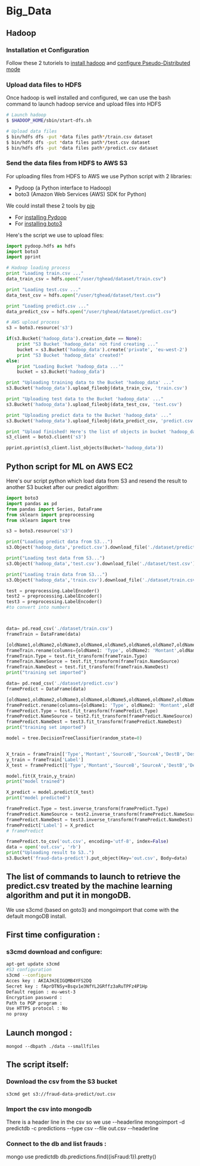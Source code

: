 # Big_Data

## Hadoop

### Installation et Configuration
Follow these 2 tutoriels to [install hadoop](https://www.digitalocean.com/community/tutorials/how-to-install-hadoop-in-stand-alone-mode-on-ubuntu-16-04) and [configure Pseudo-Distributed mode](https://hadoop.apache.org/docs/stable/hadoop-project-dist/hadoop-common/SingleCluster.html)

### Upload data files to HDFS
Once hadoop is well installed and configured, we can use the bash command to launch hadoop service and upload files into HDFS
```BASH
# Launch hadoop
$ $HADOOP_HOME/sbin/start-dfs.sh

# Upload data files
$ bin/hdfs dfs -put *data files path*/train.csv dataset
$ bin/hdfs dfs -put *data files path*/test.csv dataset
$ bin/hdfs dfs -put *data files path*/predict.csv dataset

```
### Send the data files from HDFS to AWS S3
For uploading files from HDFS to AWS we use Python script with 2 libraries:
* Pydoop (a Python interface to Hadoop)
* boto3 (Amazon Web Services (AWS) SDK for Python)

We could install these 2 tools by [pip](https://pypi.python.org/pypi/pip)
* For [installing Pydoop](https://crs4.github.io/pydoop/installation.html)
* For [installing boto3](https://boto3.readthedocs.io/en/latest/guide/quickstart.html#installation)

Here's the script we use to upload files:
```python
import pydoop.hdfs as hdfs
import boto3
import pprint

# Hadoop loading process
print "Loading train.csv ..."
data_train_csv = hdfs.open("/user/tghead/dataset/train.csv")

print "Loading test.csv ..."
data_test_csv = hdfs.open("/user/tghead/dataset/test.csv")

print "Loading predict.csv ..."
data_predict_csv = hdfs.open("/user/tghead/dataset/predict.csv")

# AWS upload process
s3 = boto3.resource('s3')

if(s3.Bucket('hadoop_data').creation_date == None):
    print "S3 Bucket 'hadoop_data' not find creating ..."
    bucket = s3.Bucket('hadoop_data').create('private', 'eu-west-2')
    print "S3 Bucket 'hadoop_data' created!"
else:
    print "Loading Bucket 'hadoop_data ...'"
    bucket = s3.Bucket('hadoop_data')

print "Uploading training data to the Bucket 'hadoop_data' ..."
s3.Bucket('hadoop_data').upload_fileobj(data_train_csv, 'train.csv')

print "Uploading test data to the Bucket 'hadoop_data' ..."
s3.Bucket('hadoop_data').upload_fileobj(data_test_csv, 'test.csv')

print "Uploading predict data to the Bucket 'hadoop_data' ..."
s3.Bucket('hadoop_data').upload_fileobj(data_predict_csv, 'predict.csv')

print "Upload finished! Here's the list of objects in bucket 'hadoop_data':"
s3_client = boto3.client('s3')

pprint.pprint(s3_client.list_objects(Bucket='hadoop_data'))
```
## Python script for ML on AWS EC2
Here's our script python which load data from S3 and resend the result to another S3 bucket after our predict algorithm:
```python
import boto3
import pandas as pd
from pandas import Series, DataFrame
from sklearn import preprocessing
from sklearn import tree

s3 = boto3.resource('s3')

print("Loading predict data from S3...")
s3.Object('hadoop_data','predict.csv').download_file('./dataset/predict.csv')

print("Loading test data from S3...")
s3.Object('hadoop_data','test.csv').download_file('./dataset/test.csv')

print("Loading train data from S3...")
s3.Object('hadoop_data','train.csv').download_file('./dataset/train.csv')

test = preprocessing.LabelEncoder()
test2 = preprocessing.LabelEncoder()
test3 = preprocessing.LabelEncoder()
#to convert into numbers



data= pd.read_csv('./dataset/train.csv')
frameTrain = DataFrame(data)

[oldName1,oldName2,oldName3,oldName4,oldName5,oldName6,oldName7,oldName8,oldName9] = frameTrain.columns
frameTrain.rename(columns={oldName1: 'Type', oldName2: 'Montant',oldName3: 'NameSource',oldName4: 'SourceB',oldName5: 'SourceA',oldName6: 'NameDest',oldName7: 'DestB',oldName8: 'DestA',oldName9: 'Label'}, inplace=True)
frameTrain.Type = test.fit_transform(frameTrain.Type)
frameTrain.NameSource = test.fit_transform(frameTrain.NameSource)
frameTrain.NameDest = test.fit_transform(frameTrain.NameDest)
print("training set imported")

data= pd.read_csv('./dataset/predict.csv')
framePredict = DataFrame(data)

[oldName1,oldName2,oldName3,oldName4,oldName5,oldName6,oldName7,oldName8] = framePredict.columns
framePredict.rename(columns={oldName1: 'Type', oldName2: 'Montant',oldName3: 'NameSource',oldName4: 'SourceB',oldName5: 'SourceA',oldName6: 'NameDest',oldName7: 'DestB',oldName8: 'DestA'}, inplace=True)
framePredict.Type = test.fit_transform(framePredict.Type)
framePredict.NameSource = test2.fit_transform(framePredict.NameSource)
framePredict.NameDest = test3.fit_transform(framePredict.NameDest)
print("training set imported")

model = tree.DecisionTreeClassifier(random_state=0)


X_train = frameTrain[['Type','Montant','SourceB','SourceA','DestB','DestA']]
y_train = frameTrain['Label']
X_test = framePredict[['Type','Montant','SourceB','SourceA','DestB','DestA']]

model.fit(X_train,y_train)
print("model trained")

X_predict = model.predict(X_test)
print("model predicted")

framePredict.Type = test.inverse_transform(framePredict.Type)
framePredict.NameSource = test2.inverse_transform(framePredict.NameSource)
framePredict.NameDest = test3.inverse_transform(framePredict.NameDest)
framePredict['Label'] = X_predict
# framePredict

framePredict.to_csv('out.csv', encoding='utf-8', index=False)
data = open('out.csv', 'rb')
print("Uploading result to S3..")
s3.Bucket('fraud-data-predict').put_object(Key='out.csv', Body=data)
```

## The list of commands to launch to retrieve the predict.csv treated by the machine learning algorithm and put it in mongoDB.
We use s3cmd (based on goto3) and mongoimport that come with the default mongoDB install.


## First time configuration : 
### s3cmd download and configure:
```BASH
apt-get update s3cmd
#S3 configuration
s3cmd --configure
Acces key : AKIAJHJEIGQMB4YFS2DQ
Secret key : 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
Default region : eu-west-3
Encryption password : 
Path to PGP program :
Use HTTPS protocol : No
no proxy
```
## Launch mongod  : 
```
mongod --dbpath ./data --smallfiles
```


## The script itself:

### Download the csv from the S3 bucket
```
s3cmd get s3://fraud-data-predict/out.csv
```

### Import the csv into mongodb
There is a header line in the csv so we use --headerline
mongoimport -d predictdb -c predictions --type csv --file out.csv --headerline 


### Connect to the db and list frauds : 
mongo
use predictdb
db.predictions.find({isFraud:1}).pretty()

